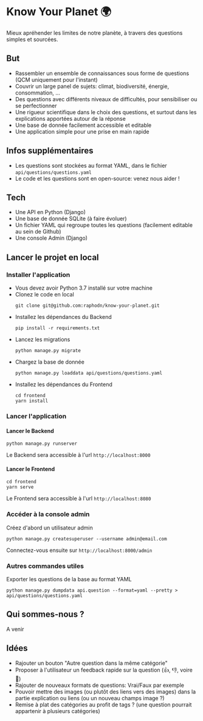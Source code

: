 # Know Your Planet 🌍

Mieux apréhender les limites de notre planète, à travers des questions simples et sourcées.

## But

- Rassembler un ensemble de connaissances sous forme de questions (QCM uniquement pour l'instant)
- Couvrir un large panel de sujets: climat, biodiversité, énergie, consommation, ...
- Des questions avec différents niveaux de difficultés, pour sensibiliser ou se perfectionner
- Une rigueur scientifique dans le choix des questions, et surtout dans les explications apportées autour de la réponse
- Une base de donnée facilement accessible et editable
- Une application simple pour une prise en main rapide

## Infos supplémentaires

- Les questions sont stockées au format YAML, dans le fichier `api/questions/questions.yaml`
- Le code et les questions sont en open-source: venez nous aider !

## Tech

- Une API en Python (Django)
- Une base de donnée SQLite (à faire évoluer)
- Un fichier YAML qui regroupe toutes les questions (facilement editable au sein de Github)
- Une console Admin (Django)

## Lancer le projet en local

### Installer l'application

- Vous devez avoir Python 3.7 installé sur votre machine
- Clonez le code en local
    ```
    git clone git@github.com:raphodn/know-your-planet.git
    ```
- Installez les dépendances du Backend
    ```
    pip install -r requirements.txt
    ```
- Lancez les migrations
    ```
    python manage.py migrate
    ```
- Chargez la base de donnée
    ```
    python manage.py loaddata api/questions/questions.yaml
    ```
- Installez les dépendances du Frontend
    ```
    cd frontend
    yarn install
    ```

### Lancer l'application

#### Lancer le Backend

```
python manage.py runserver
```

Le Backend sera accessible à l'url `http://localhost:8000`

#### Lancer le Frontend

```
cd frontend
yarn serve
```

Le Frontend sera accessible à l'url `http://localhost:8080`

### Accéder à la console admin

Créez d'abord un utilisateur admin
```
python manage.py createsuperuser --username admin@email.com
```

Connectez-vous ensuite sur `http://localhost:8000/admin`

### Autres commandes utiles

Exporter les questions de la base au format YAML
```
python manage.py dumpdata api.question --format=yaml --pretty > api/questions/questions.yaml
```

## Qui sommes-nous ?

A venir

## Idées

- Rajouter un bouton "Autre question dans la même catégorie"
- Proposer à l'utilisateur un feedback rapide sur la question (👍, 👎, voire 💬)
- Rajouter de nouveaux formats de questions: Vrai/Faux par exemple
- Pouvoir mettre des images (ou plutôt des liens vers des images) dans la partie explication ou liens (ou un nouveau champs image ?)
- Remise à plat des catégories au profit de tags ? (une question pourrait appartenir à plusieurs catégories)